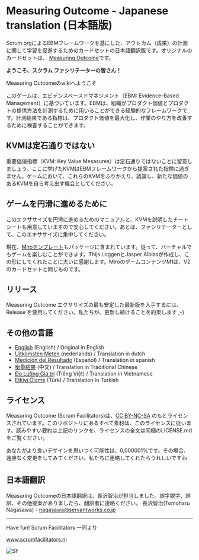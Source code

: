 # Measuring Outcome - Japanese translation (日本語版)
Scrum.orgによるEBMフレームワークを基にした、アウトカム（成果）の計測に関して学習を促進するためのカードセットの日本語翻訳版です。オリジナルのカードセットは、 [Measuring Outcome](https://github.com/ScrumFacilitators/measuringoutcome-en)です。

**ようこそ、スクラム ファシリテーターの皆さん！**

Measuring Outcomeのwikiへようこそ

このゲームは、エビデンスベースドマネジメント（EBM: Evidence-Based Management）に基づいています。EBMは、組織がプロダクト価値とプロダクトの提供方法を計測するために用いることができる経験的なフレームワークです。計測結果である指標は、プロダクト価値を最大化し、作業のやり方を改善するために検査することができます。

## KVMは定石通りではない
重要価値指標（KVM: Key Value Mesasures）は定石通りではないことに留意しましょう。ここに挙げたKVMはEBMフレームワークから提案された指標に過ぎません。ゲームにおいて、これらのKVMをふりかえり、議論し、新たな価値のあるKVMを自ら考え出す機会としてください。

## ゲームを円滑に進めるために
このエクササイズを円滑に進めるためのマニュアルと、KVMを説明したチートシートも用意していますので安心してください。あとは、ファシリテーターとして、このエキササイズに集中してください。

現在、[Miroテンプレート](https://github.com/ScrumFacilitators/measuringoutcome-ja/blob/main/Measuring%20Outcome%20%5BMiro%20Template%5D%20m1.rtb)もパッケージに含まれています。従って、バーチャルでもゲームを楽しむことができます。Thijs LoggenとJasper Alblasが作成し、この形にしてくれたことに大いに感謝します。MiroのゲームコンテンツM1は、V2のカードセットと同じものです。

## リリース
Measuring Outcome エクササイズの最も安定した最新版を入手するには、Release を使用してください。私たちが、更新し続けることを約束します ;-)

## その他の言語
- [English](https://github.com/ScrumFacilitators/measuringoutcome-en) (English) / Original in English
- [Uitkomsten Meten](https://github.com/ScrumFacilitators/measuringoutcome-nl/releases/latest) (nederlands) / Translation in dutch
- [Medición del Resultado](https://github.com/ScrumFacilitators/measuringoutcome-es/releases/latest) (Español) / Translation in spanish
- [衡量結果](https://github.com/ScrumFacilitators/measuringoutcome-cht/releases/latest) (中文) / Translation in Traditional Chinese
- [Đo Lường Giá trị](https://github.com/ScrumFacilitators/measuringoutcome-vn/releases/latest) (Tiếng Việt) / Translation in Vietnamese
- [Etkiyi Ölçme](https://github.com/ScrumFacilitators/measuringoutcome-tr) (Türk) / Translation in Turkish

## ライセンス
Measuring Outcome (Scrum Facilitators)は、[CC BY-NC-SA](https://creativecommons.org/licenses/by-nc-sa/4.0/deed.ja) のもとライセンスされています。このリポジトリにあるすべて素材は、このライセンスに従います。読みやすい要約は上記のリンクを、ライセンスの全文は同梱のLICENSE.mdをご覧ください。

あなたがより良いデザインを思いつく可能性は、0,000001%です。その場合、遠慮なく変更をしてみてください。私たちに連絡してくれたらうれしいです👍

## 日本語翻訳
Measuring Outcomeの日本語翻訳は、長沢智治が担当しました。誤字脱字、誤訳、その他提案がありましたら、翻訳者に連絡ください。
長沢智治(Tomoharu Nagasawa) - nagasawa@servantworks.co.jp

***

Have fun!
Scrum Facilitators 一同より

www.scrumfacilitators.nl

![SF](https://www.scrumfacilitators.nl/wp-content/uploads/2020/04/cropped-SCRUMFACILITATOR_Mesa-de-trabajo-1-150x150-1-1.png)



